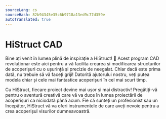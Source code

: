 ```yaml
---
sourceLang: cs
sourceHash: 82b94345e35c6b9718a13ed9c77d359e
autoTranslated: true
---
```



# HiStruct CAD

Bine ați venit în lumea plină de inspirație a HiStruct! 🚀 Acest program CAD revoluționar este aici pentru a vă facilita crearea și modificarea structurilor de acoperișuri cu o ușurință și precizie de neegalat. Chiar dacă este prima dată, nu trebuie să vă faceți griji! Datorită ajutorului nostru, veți putea modela chiar și cele mai fantastice acoperișuri în cel mai scurt timp.

Cu HiStruct, fiecare proiect devine mai ușor și mai distractiv! Pregătiți-vă pentru o aventură creativă care vă va duce în lumea proiectării de acoperișuri ca niciodată până acum. Fie că sunteți un profesionist sau un începător, HiStruct vă va oferi instrumentele de care aveți nevoie pentru a crea acoperișul visurilor dumneavoastră.
